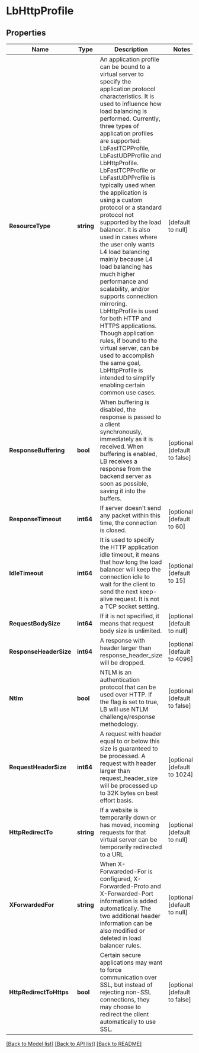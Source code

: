 # LbHttpProfile

## Properties
Name | Type | Description | Notes
------------ | ------------- | ------------- | -------------
**ResourceType** | **string** | An application profile can be bound to a virtual server to specify the application protocol characteristics. It is used to influence how load balancing is performed. Currently, three types of application profiles are supported: LbFastTCPProfile, LbFastUDPProfile and LbHttpProfile. LbFastTCPProfile or LbFastUDPProfile is typically used when the application is using a custom protocol or a standard protocol not supported by the load balancer. It is also used in cases where the user only wants L4 load balancing mainly because L4 load balancing has much higher performance and scalability, and/or supports connection mirroring. LbHttpProfile is used for both HTTP and HTTPS applications. Though application rules, if bound to the virtual server, can be used to accomplish the same goal, LbHttpProfile is intended to simplify enabling certain common use cases.  | [default to null]
**ResponseBuffering** | **bool** | When buffering is disabled, the response is passed to a client synchronously, immediately as it is received. When buffering is enabled, LB receives a response from the backend server as soon as possible, saving it into the buffers.  | [optional] [default to false]
**ResponseTimeout** | **int64** | If server doesn&#x27;t send any packet within this time, the connection is closed.  | [optional] [default to 60]
**IdleTimeout** | **int64** | It is used to specify the HTTP application idle timeout, it means that how long the load balancer will keep the connection idle to wait for the client to send the next keep-alive request. It is not a TCP socket setting.  | [optional] [default to 15]
**RequestBodySize** | **int64** | If it is not specified, it means that request body size is unlimited.  | [optional] [default to null]
**ResponseHeaderSize** | **int64** | A response with header larger than response_header_size will be dropped.  | [optional] [default to 4096]
**Ntlm** | **bool** | NTLM is an authentication protocol that can be used over HTTP. If the flag is set to true, LB will use NTLM challenge/response methodology.  | [optional] [default to false]
**RequestHeaderSize** | **int64** | A request with header equal to or below this size is guaranteed to be processed. A request with header larger than request_header_size will be processed up to 32K bytes on best effort basis.  | [optional] [default to 1024]
**HttpRedirectTo** | **string** | If a website is temporarily down or has moved, incoming requests for that virtual server can be temporarily redirected to a URL  | [optional] [default to null]
**XForwardedFor** | **string** | When X-Forwareded-For is configured, X-Forwarded-Proto and X-Forwarded-Port information is added automatically. The two additional header information can be also modified or deleted in load balancer rules.  | [optional] [default to null]
**HttpRedirectToHttps** | **bool** | Certain secure applications may want to force communication over SSL, but instead of rejecting non-SSL connections, they may choose to redirect the client automatically to use SSL.  | [optional] [default to false]

[[Back to Model list]](../README.md#documentation-for-models) [[Back to API list]](../README.md#documentation-for-api-endpoints) [[Back to README]](../README.md)

